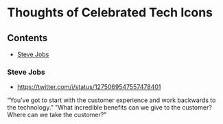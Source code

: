 # Thoughts of Celebrated Tech Icons


## Contents 
* [Steve Jobs](#steve-jobs)



### Steve Jobs
* https://twitter.com/i/status/1275069547557478401

“You’ve got to start with the customer experience and work backwards to the technology.”
"What incredible benefits can we give to the customer? Where can we take the customer?"



